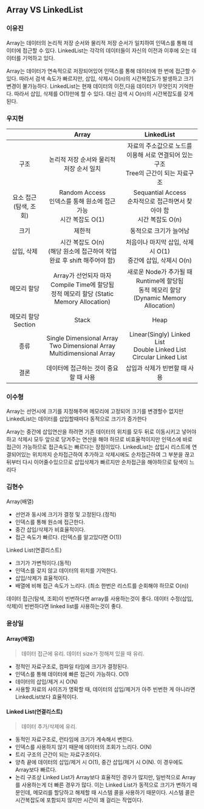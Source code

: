 ## Array VS LinkedList
### 이유진

Array는 데이터의 논리적 저장 순서와 물리적 저장 순서가 일치하여 인덱스를 통해 데이터에 접근할 수 있다. LinkedList는 각각의 데이터들이 자신의 이전과 이후에 오는 데이터를 기억하고 있다.

Array는 데이터가 연속적으로 저장되어있어 인덱스를 통해 데이터에 한 번에 접근할 수 있다. 따라서 검색 속도가 빠르지만, 삽입, 삭제시 O(n)의 시간복잡도가 발생하고 크기 변경이 불가능하다.
LinkedList는 현재 데이터의 이전,다음 데이터가 무엇인지 기억한다. 따라서 삽입, 삭제를 O(1)만에 할 수 있다. 대신 검색 시 O(n)의 시간복잡도를 갖게 된다.

### 우지현

|                              |                            Array                             |                          LinkedList                          |
| :--------------------------: | :----------------------------------------------------------: | :----------------------------------------------------------: |
|             구조             |           논리적 저장 순서와 물리적 저장 순서 일치           | 자료의 주소값으로 노드를 이용해 서로 연결되어 있는 구조<br />Tree의 근간이 되는 자료구조 |
| 요소 접근 <br />(탐색, 조회) | Random Access<br />인덱스를 통해 원소에 접근 가능<br />시간 복잡도 O(1) | Sequantial Access<br />순차적으로 접근하면서 찾아야 함<br />시간 복잡도 O(n) |
|             크기             |                            제한적                            |                    동적으로 크기가 늘어남                    |
|          삽입, 삭제          | 시간 복잡도 O(n)<br />(해당 원소에 접근하여 작업 완료 후 shift 해주어야 함) | 처음이나 마지막 삽입, 삭제시 O(1)<br />중간에 삽입, 삭제시 O(n) |
|         메모리 할당          | Array가 선언되자 마자 Compile Time에 할당됨<br />정적 메모리 할당 (Static Memory Allocation) | 새로운 Node가 추가될 때 Runtime에 할당됨<br />동적 메모리 할당 (Dynamic Memory Allocation) |
|     메모리 할당 Section      |                            Stack                             |                             Heap                             |
|             종류             | Single Dimensional Array<br />Two Dimensional Array<br />Multidimensional Array | Linear(Singly) Linked List<br />Double Linked List<br />Circular Linked List |
|             결론             |            데이터에 접근하는 것이 중요할 때 사용             |                 삽입과 삭제가 빈번할 때 사용                 |

### 이수형

Array는 선언시에 크기를 지정해주며 메모리에 고정되어 크기를 변경할수 없지만 LinkedList는 데이터를 삽입할때마다 동적으로 크기가 증가한다

Array는 중간에 삽입연산을 하려면 기존 데이터의 위치를 모두 뒤로 이동시키고 넣어야하고 삭제시 모두 앞으로 당겨주는 연산을 해야 하므로 비효율적이지만 인덱스에 바로 접근이 가능하므로 접근속도는 빠르다는 장점이있다. LinkedList는 삽입시 리스트에 연결되어있는 위치까지 순차접근하여 추가하고 삭제시에도 순차접근하여 그 부분을 끊고 뒤부터 다시 이어줄수있으므로 삽입삭제가 빠르지만 순차접근을 해야하므로 탐색이 느리다

### 김현수

Array(배열)
- 선언과 동시에 크기가 결정 및 고정된다.(정적)
- 인덱스를 통해 원소에 접근한다.
- 중간 삽입/삭제가 비효율적이다.
- 접근 속도가 빠르다. (인덱스를 알고있다면 O(1))

Linked List(연결리스트)
- 크기가 가변적이다.(동적)
- 인덱스를 갖지 않고 데이터의 위치를 기억한다.
- 삽입/삭제가 효율적이다.
- 배열에 비해 접근 속도가 느리다. (최소 한번은 리스트를 순회해야 하므로 O(n))

데이터 접근(탐색, 조회)이 빈번하다면 array를 사용하는것이 좋다.
데이터 수정(삽입, 삭제)이 빈번하다면 linked list를 사용하는것이 좋다.

### 윤상일

#### Array(배열)

> 데이터 접근에 유리. 데이터 size가 정해져 있을 때 유리.

- 정적인 자료구조로, 컴파일 타임에 크기가 결정된다.
- 인덱스를 통해 데이터에 빠른 접근이 가능하다. O(1)
- 데이터의 삽입/제거 시 O(N)
- 사용할 자료의 사이즈가 명확할 때, 데이터의 삽입/제거가 아주 빈번한 게 아니라면 LinkedList보다 효율적이다.

#### Linked List(연결리스트)

> 데이터 추가/삭제에 유리.

- 동적인 자료구조로, 런타임에 크기가 계속해서 변한다.
- 인덱스를 사용하지 않기 때문에 데이터의 조회가 느리다. O(N)
- 트리 구조의 근간이 되는 자료구조이다.
- 양측 끝에 데이터의 삽입/제거 시 O(1), 중간 삽입/제거 시 O(N). 이 경우에도 Array보다 빠르다.
- 논리 구조상 Linked List가 Array보다 효율적인 경우가 많지만, 일반적으로 Array를 사용하는게 더 빠른 경우가 많다. 이는 Linked List가 동적으로 크기가 변하기 때문인데, 메모리를 할당하고 해제할 때 시스템 콜을 사용하기 때문이다. 시스템 콜은 시간복잡도에 포함되지 않지만 시간이 꽤 걸리는 작업이다.

